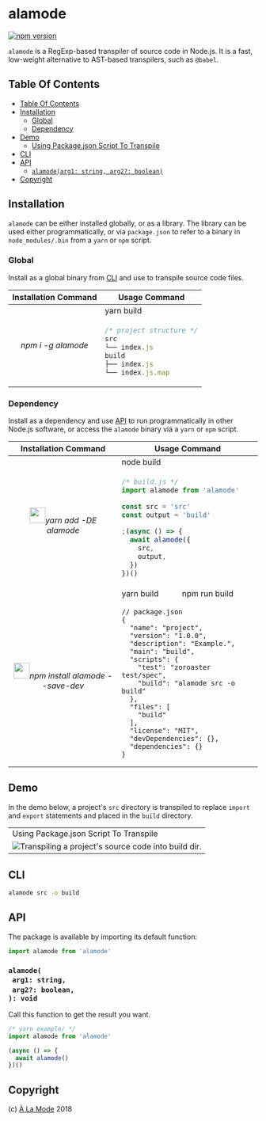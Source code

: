 # alamode

[![npm version](https://badge.fury.io/js/alamode.svg)](https://npmjs.org/package/alamode)

`alamode` is  a RegExp-based transpiler of source code in Node.js. It is a fast, low-weight alternative to AST-based transpilers, such as `@babel`.


## Table Of Contents

- [Table Of Contents](#table-of-contents)
- [Installation](#installation)
  * [Global](#global)
  * [Dependency](#dependency)
- [Demo](#demo)
  * [Using Package.json Script To Transpile](#using-packagejson-script-to-transpile)
- [CLI](#cli)
- [API](#api)
  * [`alamode(arg1: string, arg2?: boolean)`](#alamodearg1-stringarg2-boolean-void)
- [Copyright](#copyright)

## Installation

`alamode` can be either installed globally, or as a library. The library can be used either programmatically, or via `package.json` to refer to a binary in `node_modules/.bin` from a `yarn` or `npm` script.

### Global

Install as a global binary from <a href="#cli">CLI</a> and use to transpile source code files.

<table>
<thead>
 <tr>
  <th>Installation Command</th>
  <th>Usage Command</th>
 </tr>
</thead>

<tbody>
 <tr>
  <td rowspan="3" align="center">
   <em>npm i -g alamode</em>
  </td>
  <td>yarn build</td>
 </tr>

 <tr>
  <td>

```js
/* project structure */
src
└── index.js
build
├── index.js
└── index.js.map
```
</td>
 </tr>

</tbody>
</table>

### Dependency

Install as a dependency and use <a href="#api">API</a> to run programmatically in other Node.js software, or access the `alamode` binary via a `yarn` or `npm` script.

<table>
<thead>
 <tr>
  <th>Installation Command</th>
  <th colspan="2">Usage Command</th>
 </tr>
</thead>
<tbody>
 <tr>
  <td rowspan="2" align="center">
   <em><img src="/a-la/alamode/raw/master/doc/yarn-kitten.svg" height="32">yarn add -DE alamode</em>
  </td>
  <td colspan="2">node build</td>
 </tr>

 <tr>
  <td colspan="2">

```js
/* build.js */
import alamode from 'alamode'

const src = 'src'
const output = 'build'

;(async () => {
  await alamode({
    src,
    output,
  })
})()
```
  </td>
 </tr>


 <tr>
  <td rowspan="2" align="center">
   <em><img src="/a-la/alamode/raw/master/doc/yarn-kitten.svg" height="32">npm install alamode --save-dev</em>
  </td>
  <td>yarn build</td>
  <td>npm run build</td>
 </tr>
 <tr>
  <td colspan="2">

```json5
// package.json
{
  "name": "project",
  "version": "1.0.0",
  "description": "Example.",
  "main": "build",
  "scripts": {
    "test": "zoroaster test/spec",
    "build": "alamode src -o build"
  },
  "files": [
    "build"
  ],
  "license": "MIT",
  "devDependencies": {},
  "dependencies": {}
}
```
  </td>
 </tr>
</tbody>
</table>

## Demo

In the demo below, a project's `src` directory is transpiled to replace `import` and `export` statements and placed in the `build` directory.

<table>
<tbody>
<tr>
</tr>
<tr>
<td><a name="using-packagejson-script-to-transpile">Using Package.json Script To Transpile</a></td>
</tr>
<tr>
<td><img src="doc/appshot-alamode.gif" alt="Transpiling a project's source code into build dir."></td>
</tr>
</tbody></table>

## CLI

```sh
alamode src -o build
```

## API

The package is available by importing its default function:

```js
import alamode from 'alamode'
```

### `alamode(`<br/>&nbsp;&nbsp;`arg1: string,`<br/>&nbsp;&nbsp;`arg2?: boolean,`<br/>`): void`

Call this function to get the result you want.

```javascript
/* yarn example/ */
import alamode from 'alamode'

(async () => {
  await alamode()
})()
```

## Copyright

(c) [À La Mode][1] 2018

[1]: https://alamode.cc
